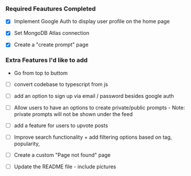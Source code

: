 ### Required Feautures Completed

- [x] Implement Google Auth to display user profile on the home page

- [x] Set MongoDB Atlas connection

- [x] Create a "create prompt" page

### Extra Features I'd like to add

- Go from top to buttom

- [ ] convert codebase to typescript from js

- [ ] add an option to sign up via email / password besides google auth

- [ ] Allow users to have an options to create private/public prompts - Note: private prompts will not be shown under the feed

- [ ] add a feature for users to upvote posts

- [ ] Improve search functionality + add filtering options based on tag, popularity,

- [ ] Create a custom "Page not found" page

- [ ] Update the README file - include pictures
